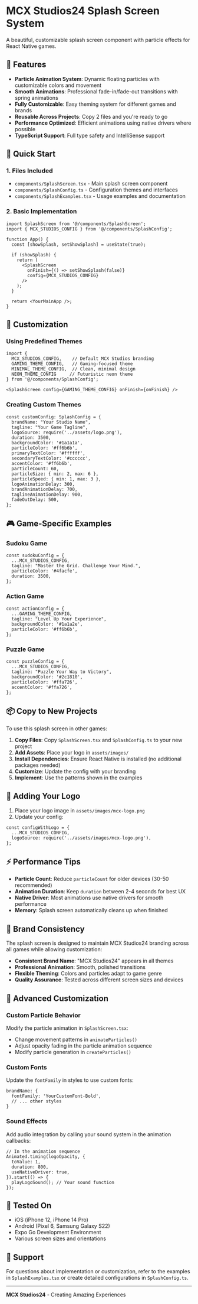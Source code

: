# MCX Studios24 Splash Screen System

A beautiful, customizable splash screen component with particle effects for React Native games.

## 🎯 Features

- **Particle Animation System**: Dynamic floating particles with customizable colors and movement
- **Smooth Animations**: Professional fade-in/fade-out transitions with spring animations
- **Fully Customizable**: Easy theming system for different games and brands
- **Reusable Across Projects**: Copy 2 files and you're ready to go
- **Performance Optimized**: Efficient animations using native drivers where possible
- **TypeScript Support**: Full type safety and IntelliSense support

## 🚀 Quick Start

### 1. Files Included
- `components/SplashScreen.tsx` - Main splash screen component
- `components/SplashConfig.ts` - Configuration themes and interfaces
- `components/SplashExamples.tsx` - Usage examples and documentation

### 2. Basic Implementation

```tsx
import SplashScreen from '@/components/SplashScreen';
import { MCX_STUDIOS_CONFIG } from '@/components/SplashConfig';

function App() {
  const [showSplash, setShowSplash] = useState(true);

  if (showSplash) {
    return (
      <SplashScreen
        onFinish={() => setShowSplash(false)}
        config={MCX_STUDIOS_CONFIG}
      />
    );
  }

  return <YourMainApp />;
}
```

## 🎨 Customization

### Using Predefined Themes

```tsx
import { 
  MCX_STUDIOS_CONFIG,    // Default MCX Studios branding
  GAMING_THEME_CONFIG,   // Gaming-focused theme
  MINIMAL_THEME_CONFIG,  // Clean, minimal design
  NEON_THEME_CONFIG     // Futuristic neon theme
} from '@/components/SplashConfig';

<SplashScreen config={GAMING_THEME_CONFIG} onFinish={onFinish} />
```

### Creating Custom Themes

```tsx
const customConfig: SplashConfig = {
  brandName: "Your Studio Name",
  tagline: "Your Game Tagline",
  logoSource: require('../assets/logo.png'),
  duration: 3500,
  backgroundColor: '#1a1a1a',
  particleColor: '#ff6b6b',
  primaryTextColor: '#ffffff',
  secondaryTextColor: '#cccccc',
  accentColor: '#ff6b6b',
  particleCount: 60,
  particleSize: { min: 2, max: 6 },
  particleSpeed: { min: 1, max: 3 },
  logoAnimationDelay: 300,
  brandAnimationDelay: 700,
  taglineAnimationDelay: 900,
  fadeOutDelay: 500,
};
```

## 🎮 Game-Specific Examples

### Sudoku Game
```tsx
const sudokuConfig = {
  ...MCX_STUDIOS_CONFIG,
  tagline: "Master the Grid. Challenge Your Mind.",
  particleColor: '#4facfe',
  duration: 3500,
};
```

### Action Game
```tsx
const actionConfig = {
  ...GAMING_THEME_CONFIG,
  tagline: "Level Up Your Experience",
  backgroundColor: '#1a1a2e',
  particleColor: '#ff6b6b',
};
```

### Puzzle Game
```tsx
const puzzleConfig = {
  ...MCX_STUDIOS_CONFIG,
  tagline: "Puzzle Your Way to Victory",
  backgroundColor: '#2c1810',
  particleColor: '#ffa726',
  accentColor: '#ffa726',
};
```

## 📦 Copy to New Projects

To use this splash screen in other games:

1. **Copy Files**: Copy `SplashScreen.tsx` and `SplashConfig.ts` to your new project
2. **Add Assets**: Place your logo in `assets/images/`
3. **Install Dependencies**: Ensure React Native is installed (no additional packages needed)
4. **Customize**: Update the config with your branding
5. **Implement**: Use the patterns shown in the examples

## 🎨 Adding Your Logo

1. Place your logo image in `assets/images/mcx-logo.png`
2. Update your config:

```tsx
const configWithLogo = {
  ...MCX_STUDIOS_CONFIG,
  logoSource: require('../assets/images/mcx-logo.png'),
};
```

## ⚡ Performance Tips

- **Particle Count**: Reduce `particleCount` for older devices (30-50 recommended)
- **Animation Duration**: Keep `duration` between 2-4 seconds for best UX
- **Native Driver**: Most animations use native drivers for smooth performance
- **Memory**: Splash screen automatically cleans up when finished

## 🎯 Brand Consistency

The splash screen is designed to maintain MCX Studios24 branding across all games while allowing customization:

- **Consistent Brand Name**: "MCX Studios24" appears in all themes
- **Professional Animation**: Smooth, polished transitions
- **Flexible Theming**: Colors and particles adapt to game genre
- **Quality Assurance**: Tested across different screen sizes and devices

## 🔧 Advanced Customization

### Custom Particle Behavior
Modify the particle animation in `SplashScreen.tsx`:
- Change movement patterns in `animateParticles()`
- Adjust opacity fading in the particle animation sequence
- Modify particle generation in `createParticles()`

### Custom Fonts
Update the `fontFamily` in styles to use custom fonts:
```tsx
brandName: {
  fontFamily: 'YourCustomFont-Bold',
  // ... other styles
}
```

### Sound Effects
Add audio integration by calling your sound system in the animation callbacks:
```tsx
// In the animation sequence
Animated.timing(logoOpacity, {
  toValue: 1,
  duration: 800,
  useNativeDriver: true,
}).start(() => {
  playLogoSound(); // Your sound function
});
```

## 📱 Tested On
- iOS (iPhone 12, iPhone 14 Pro)
- Android (Pixel 6, Samsung Galaxy S22)
- Expo Go Development Environment
- Various screen sizes and orientations

## 🤝 Support
For questions about implementation or customization, refer to the examples in `SplashExamples.tsx` or create detailed configurations in `SplashConfig.ts`.

---

**MCX Studios24** - Creating Amazing Experiences
